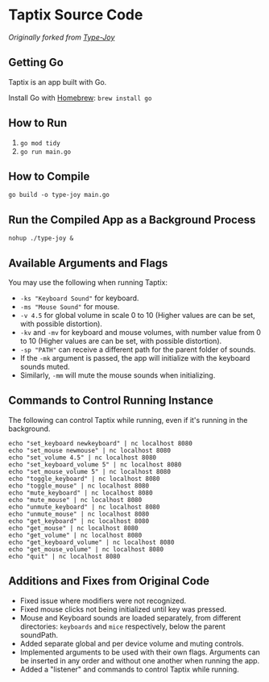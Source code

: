 # Taptix Source Code
*Originally forked from [Type-Joy](https://github.com/webdevcody/type-joy)*

## Getting Go
Taptix is an app built with Go.

Install Go with [Homebrew](https://brew.sh/):
`brew install go`

## How to Run
1. `go mod tidy`
2. `go run main.go`

## How to Compile
`go build -o type-joy main.go`

## Run the Compiled App as a Background Process
`nohup ./type-joy &`

## Available Arguments and Flags
  You may use the following when running Taptix:
  * `-ks "Keyboard Sound"` for keyboard.
  * `-ms "Mouse Sound"` for mouse.
  * `-v 4.5` for global volume in scale 0 to 10 (Higher values are can be set, with possible distortion).
  * `-kv` and `-mv` for keyboard and mouse volumes, with number value from 0 to 10 (Higher values are can be set, with possible distortion).
  * `-sp "PATH"` can receive a different path for the parent folder of sounds.
  * If the `-mk` argument is passed, the app will initialize with the keyboard sounds muted. 
  * Similarly, `-mm` will mute the mouse sounds when initializing.

## Commands to Control Running Instance
The following can control Taptix while running, even if it's running in the background.

```
echo "set_keyboard newkeyboard" | nc localhost 8080
echo "set_mouse newmouse" | nc localhost 8080
echo "set_volume 4.5" | nc localhost 8080
echo "set_keyboard_volume 5" | nc localhost 8080
echo "set_mouse_volume 5" | nc localhost 8080
echo "toggle_keyboard" | nc localhost 8080
echo "toggle_mouse" | nc localhost 8080
echo "mute_keyboard" | nc localhost 8080
echo "mute_mouse" | nc localhost 8080
echo "unmute_keyboard" | nc localhost 8080
echo "unmute_mouse" | nc localhost 8080
echo "get_keyboard" | nc localhost 8080
echo "get_mouse" | nc localhost 8080
echo "get_volume" | nc localhost 8080
echo "get_keyboard_volume" | nc localhost 8080
echo "get_mouse_volume" | nc localhost 8080
echo "quit" | nc localhost 8080
```

## Additions and Fixes from Original Code
* Fixed issue where modifiers were not recognized.
* Fixed mouse clicks not being initialized until key was pressed.
* Mouse and Keyboard sounds are loaded separately, from different directories: `keyboards` and `mice` respectively, below the parent soundPath.
* Added separate global and per device volume and muting controls.
* Implemented arguments to be used with their own flags. Arguments can be inserted in any order and without one another when running the app.
* Added a "listener" and commands to control Taptix while running.